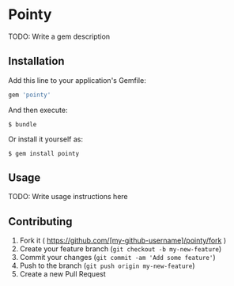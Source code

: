 # Pointy

TODO: Write a gem description

## Installation

Add this line to your application's Gemfile:

```ruby
gem 'pointy'
```

And then execute:

    $ bundle

Or install it yourself as:

    $ gem install pointy

## Usage

TODO: Write usage instructions here

## Contributing

1. Fork it ( https://github.com/[my-github-username]/pointy/fork )
2. Create your feature branch (`git checkout -b my-new-feature`)
3. Commit your changes (`git commit -am 'Add some feature'`)
4. Push to the branch (`git push origin my-new-feature`)
5. Create a new Pull Request
